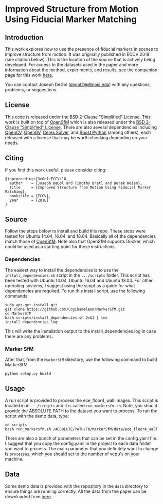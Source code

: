 # Improved Structure from Motion Using Fiducial Marker Matching


## Introduction ##
This work explores how to use the presence of fiducial markers in scenes to improve structure from motion. It was originally published in ECCV 2018 (see citation below). This is the location of the source that is actively being developed. For access to the datasets used in the paper and more information about the method, experiments, and results, see the companion page for this work [here](http://degol2.web.engr.illinois.edu/pages/TagSfM_ECCV18.html).

You can contact Joseph DeGol (degol2@illinois.edu) with any questions, problems, or suggestions.

## License ##
This code is released under the [BSD 2-Clause "Simplified" License](https://github.com/CogChameleon/MarkerSfM/blob/master/LICENSE). This work is built on top of [OpenSfM](https://github.com/mapillary/OpenSfM) which is also released under the [BSD 2-Clause "Simplified" License](https://github.com/mapillary/OpenSfM/blob/master/LICENSE). There are also several dependencies including [OpenCV](https://opencv.org/), [OpenGV](http://laurentkneip.github.io/opengv/), [Ceres Solver](http://ceres-solver.org/), and [Boost Python](https://www.boost.org/) (among others), each released with a license that may be worth checking depending on your needs.


## Citing ##
If you find this work useful, please consider citing:
```
@inproceedings{DeGol:ECCV:18,
  author    = {Joseph DeGol and Timothy Bretl and Derek Hoiem},
  title     = {Improved Structure from Motion Using Fiducial Marker Matching},
  booktitle = {ECCV},
  year      = {2018}
}
```


## Source ## 
Follow the steps below to install and build this repo. These steps were tested for Ubuntu 14.04, 16.04, and 18.04. Basically all of the dependencies match those of [OpenSfM](https://github.com/mapillary/OpenSfM). Note also that OpenSfM supports Docker, which could be used as a starting point for these instructions.

### Dependencies ###
The easiest way to install the dependencies is to use the `install_dependencies.sh` script in the `.../scripts` folder. This script has been tested with Ubuntu 14.04, Ubuntu 16.04 and Ubuntu 18.04. For other operating systems, I suggest using the script as a guide for what dependencies are required. To run this install script, use the following commands:
```
sudo apt-get install git
git clone https://github.com/CogChameleon/MarkerSfM.git
cd MarkerSfM
bash scripts/install_dependencies.sh 2>&1 | tee install_dependencies.log
```
This will write the installation output to the install_dependencies.log in case there are any problems. 

### Marker SfM ###
After that, from the `MarkerSfM` directory, use the following command to build MarkerSfM.
```
python setup.py build
```


## Usage ##
A run script is provided to process the ece_floor4_wall images. This script is located in in `.../scripts` and it is called `run_markersfm.sh`. Note, you should provide the ABSOLUTE PATH to the dataset you want to process. To run the script with the demo data, type:
```
cd scripts
bash run_markersfm.sh /ABSOLUTE/PATH/TO/MarkerSfM/data/ece_floor4_wall
```

There are also a bunch of parameters that can be set in the config.yaml file. I suggest that you copy the config.yaml in the project to each data folder you want to process. The main parameter that you definitely want to change is `processes`, which you should set to the number of vcpu's on your machine.


## Data ##
Some demo data is provided with the repository in the `data` directory to ensure things are running correctly. All the data from the paper can be downloaded from [here](http://degol2.web.engr.illinois.edu/pages/TagSfM_ECCV18.html).
